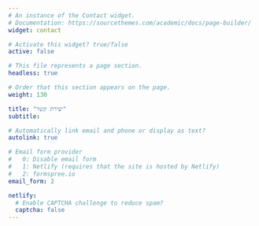 ```yaml
---
# An instance of the Contact widget.
# Documentation: https://sourcethemes.com/academic/docs/page-builder/
widget: contact

# Activate this widget? true/false
active: false

# This file represents a page section.
headless: true

# Order that this section appears on the page.
weight: 130

title: "יצירת קשר"
subtitle:

# Automatically link email and phone or display as text?
autolink: true

# Email form provider
#   0: Disable email form
#   1: Netlify (requires that the site is hosted by Netlify)
#   2: formspree.io
email_form: 2

netlify:
  # Enable CAPTCHA challenge to reduce spam?
  captcha: false
---
```

